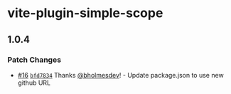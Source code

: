 # vite-plugin-simple-scope

## 1.0.4

### Patch Changes

- [#16](https://github.com/bholmesdev/simple-stack/pull/16) [`bfd7834`](https://github.com/bholmesdev/simple-stack/commit/bfd783467eb3e9f39d014a59316e8715d290e76d) Thanks [@bholmesdev](https://github.com/bholmesdev)! - Update package.json to use new github URL
